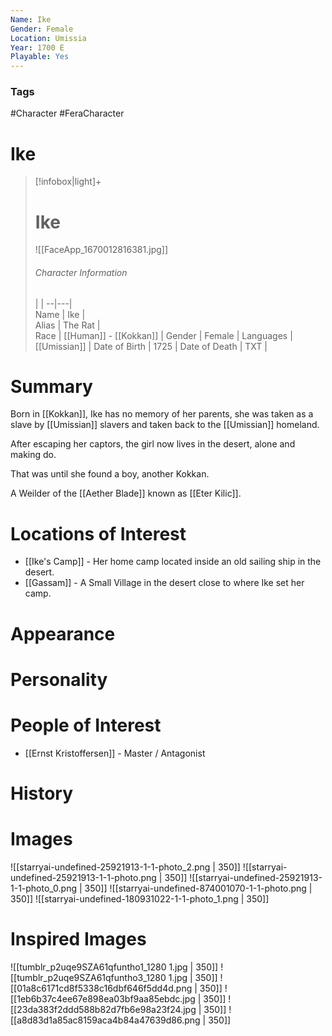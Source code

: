 ```yaml
---
Name: Ike
Gender: Female
Location: Umissia
Year: 1700 E
Playable: Yes
---
```


### Tags
#Character #FeraCharacter 

# Ike

> [!infobox|light]+  
> # Ike
>![[FaceApp_1670012816381.jpg]]
> ###### Character Information
>  |   |
> --|---|  
> Name | Ike |  
> Alias | The Rat |  
> Race |  [[Human]] - [[Kokkan]] |
> Gender | Female |
> Languages | [[Umissian]]  |
> Date of Birth | 1725 |
> Date of Death | TXT |

# Summary
Born in [[Kokkan]], Ike has no memory of her parents, she was taken as a slave by [[Umissian]] slavers and taken back to the [[Umissian]] homeland. 

After escaping her captors, the girl now lives in the desert, alone and making do. 

That was until she found a boy, another Kokkan. 

A Weilder of the [[Aether Blade]] known as [[Eter Kilic]].

# Locations of Interest
- [[Ike's Camp]] - Her home camp located inside an old sailing ship in the desert.
- [[Gassam]] - A Small Village in the desert close to where Ike set her camp.

# Appearance

# Personality

# People of Interest
- [[Ernst Kristoffersen]] - Master / Antagonist

# History

# Images
![[starryai-undefined-25921913-1-1-photo_2.png | 350]]
![[starryai-undefined-25921913-1-1-photo.png | 350]]
![[starryai-undefined-25921913-1-1-photo_0.png | 350]]
![[starryai-undefined-874001070-1-1-photo.png | 350]]
![[starryai-undefined-180931022-1-1-photo_1.png | 350]]

# Inspired Images
![[tumblr_p2uqe9SZA61qfuntho1_1280 1.jpg | 350]]
![[tumblr_p2uqe9SZA61qfuntho3_1280 1.jpg | 350]]
![[01a8c6171cd8f5338c16dbf646f5dd4d.png | 350]]
![[1eb6b37c4ee67e898ea03bf9aa85ebdc.jpg | 350]]
![[23da383f2ddd588b82d7fb6e98a23f24.jpg | 350]]
![[a8d83d1a85ac8159aca4b84a47639d86.png | 350]]